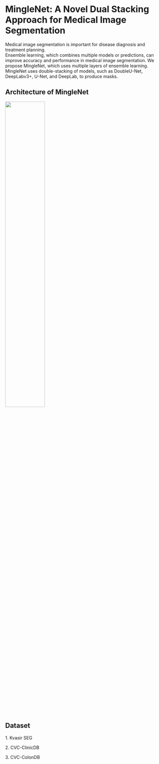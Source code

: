 <h1>MingleNet: A Novel Dual Stacking Approach for Medical Image Segmentation</h1>
Medical image segmentation is important for disease diagnosis and treatment planning. 
</br>
Ensemble learning, which combines multiple models or predictions, can improve accuracy and performance in medical image segmentation. We propose MingleNet, which uses multiple layers of ensemble learning. 
</br>
MingleNet uses double-stacking of models, such as DoubleU-Net, DeepLabv3+, U-Net, and DeepLab, to produce masks.


<h2>Architecture of MingleNet</h2>
<img src="https://github.com/TheDRXu/Mingle-Net/assets/101695920/19e8c9a7-ce59-4fc8-93bd-0c098cc7022c" width=50% height=50%>

<h2>Dataset</h2>
<p>1. Kvasir SEG</p>
<p>2. CVC-ClinicDB</p>
<p>3. CVC-ColonDB</p>

